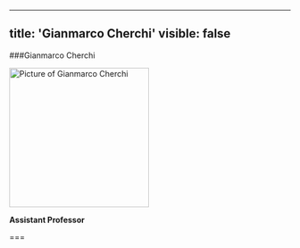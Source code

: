 ---
   title: 'Gianmarco Cherchi'
   visible: false
   ---
   
   ###Gianmarco Cherchi
   
   <img src="/lab/user/pages/02.people/10.gianmarco.cherchi/img/noimage.png" alt="Picture of Gianmarco Cherchi" style="height: 250px">
   
   **Assistant Professor**
   
   ===